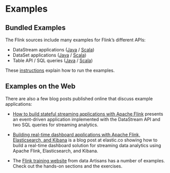 

# Examples

## Bundled Examples

The Flink sources include many examples for Flink’s different APIs:

*   DataStream applications ([Java](https://github.com/apache/flink/blob/master/flink-examples/flink-examples-streaming/src/main/java/org/apache/flink/streaming/examples) / [Scala](https://github.com/apache/flink/blob/master/flink-examples/flink-examples-streaming/src/main/scala/org/apache/flink/streaming/scala/examples))
*   DataSet applications ([Java](https://github.com/apache/flink/blob/master/flink-examples/flink-examples-batch/src/main/java/org/apache/flink/examples/java) / [Scala](https://github.com/apache/flink/blob/master/flink-examples/flink-examples-batch/src/main/scala/org/apache/flink/examples/scala))
*   Table API / SQL queries ([Java](https://github.com/apache/flink/blob/master/flink-examples/flink-examples-table/src/main/java/org/apache/flink/table/examples/java) / [Scala](https://github.com/apache/flink/blob/master/flink-examples/flink-examples-table/src/main/scala/org/apache/flink/table/examples/scala))

These [instructions](//ci.apache.org/projects/flink/flink-docs-release-1.7/dev/batch/examples.html#running-an-example) explain how to run the examples.

## Examples on the Web

There are also a few blog posts published online that discuss example applications:

*   [How to build stateful streaming applications with Apache Flink](https://www.infoworld.com/article/3293426/big-data/how-to-build-stateful-streaming-applications-with-apache-flink.html) presents an event-driven application implemented with the DataStream API and two SQL queries for streaming analytics.

*   [Building real-time dashboard applications with Apache Flink, Elasticsearch, and Kibana](https://www.elastic.co/blog/building-real-time-dashboard-applications-with-apache-flink-elasticsearch-and-kibana) is a blog post at elastic.co showing how to build a real-time dashboard solution for streaming data analytics using Apache Flink, Elasticsearch, and Kibana.

*   The [Flink training website](http://training.data-artisans.com/) from data Artisans has a number of examples. Check out the hands-on sections and the exercises.

